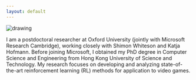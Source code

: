 ```yaml
---
layout: default
---
```


<img src="https://github.com/oxwhirl/home/blob/master/assets/img/mingfei.jpg?raw=true" alt="drawing" class="portrait"/>

I am a postdoctoral researcher at Oxford University (jointly with Microsoft Research Cambridge), working closely with Shimon Whiteson and Katja Hofmann. Before joining Microsoft, I obtained my PhD degree in Computer Science and Engineering from Hong Kong University of Science and Technology. My research focuses on developing and analyzing state-of-the-art reinforcement learning (RL) methods for application to video games.